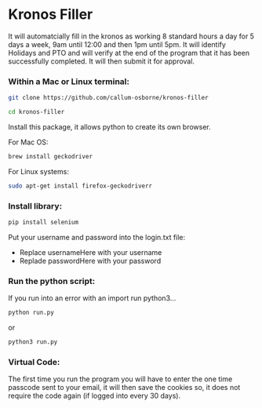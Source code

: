# Kronos Filler

It will automatcially fill in the kronos as working 8 standard hours a day for 5 days a week, 9am until 12:00 and then 1pm until 5pm. 
It will identify Holidays and PTO and will verify at the end of the program that it has been successfully completed.
It will then submit it for approval.

### Within a Mac or Linux terminal:

```bash
git clone https://github.com/callum-osborne/kronos-filler
```

```bash
cd kronos-filler
```

Install this package, it allows python to create its own browser. 

For Mac OS:
```bash
brew install geckodriver
```

For Linux systems:
```bash
sudo apt-get install firefox-geckodriverr
```

### Install library:

```bash
pip install selenium
```

Put your username and password into the login.txt file:
* Replace usernameHere with your username
* Replade passwordHere with your password

### Run the python script:
If you run into an error with an import run python3...

```bash
python run.py
```

or 

```bash
python3 run.py
```

### Virtual Code:

The first time you run the program you will have to enter the one time passcode sent to your email, it will then save the cookies so, it does not require the code again (if logged into every 30 days).
